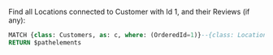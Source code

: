 Find all Locations connected to Customer with Id 1, and their Reviews (if any):

```sql
MATCH {class: Customers, as: c, where: (OrderedId=1)}--{class: Locations, as: loc}-HasReview-{class: Reviews, as: r, optional: true} 
RETURN $pathelements
```